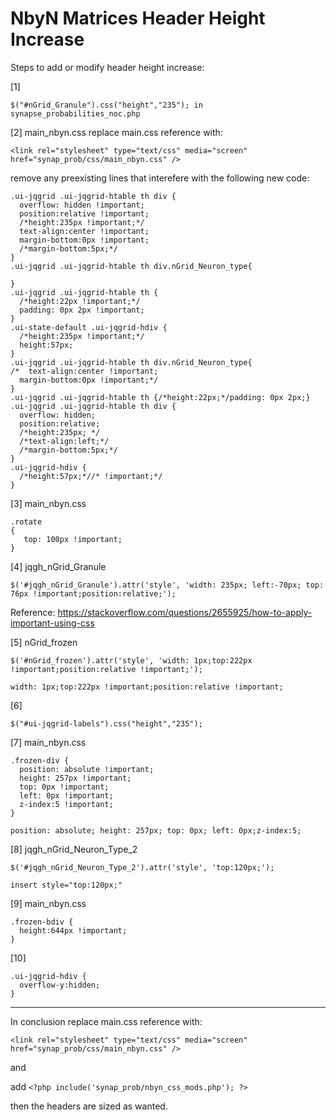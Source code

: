NbyN Matrices Header Height Increase
====================================

Steps to add or modify header height increase:

[1] 
```
$("#nGrid_Granule").css("height","235"); in synapse_probabilities_noc.php
```

[2] 
main_nbyn.css
replace main.css reference with:
```
<link rel="stylesheet" type="text/css" media="screen" href="synap_prob/css/main_nbyn.css" />
```
remove any preexisting lines that interefere with the following
new code:
```
.ui-jqgrid .ui-jqgrid-htable th div {
  overflow: hidden !important; 
  position:relative !important; 
  /*height:235px !important;*/
  text-align:center !important;
  margin-bottom:0px !important;  
  /*margin-bottom:5px;*/
}
.ui-jqgrid .ui-jqgrid-htable th div.nGrid_Neuron_type{

}
.ui-jqgrid .ui-jqgrid-htable th {
  /*height:22px !important;*/
  padding: 0px 2px !important;
}
.ui-state-default .ui-jqgrid-hdiv {
  /*height:235px !important;*/
  height:57px;
}
.ui-jqgrid .ui-jqgrid-htable th div.nGrid_Neuron_type{
/*  text-align:center !important;
  margin-bottom:0px !important;*/
}
.ui-jqgrid .ui-jqgrid-htable th {/*height:22px;*/padding: 0px 2px;}
.ui-jqgrid .ui-jqgrid-htable th div {
  overflow: hidden; 
  position:relative; 
  /*height:235px; */
  /*text-align:left;*/
  /*margin-bottom:5px;*/
}
.ui-jqgrid-hdiv {
  /*height:57px;*//* !important;*/
}
```
[3]
main_nbyn.css
```
.rotate 
{
   top: 100px !important;
}
```
[4]
jqgh_nGrid_Granule
```
$('#jqgh_nGrid_Granule').attr('style', 'width: 235px; left:-70px; top: 76px !important;position:relative;');
```
Reference: https://stackoverflow.com/questions/2655925/how-to-apply-important-using-css

[5]
nGrid_frozen
```
$('#nGrid_frozen').attr('style', 'width: 1px;top:222px !important;position:relative !important;');

width: 1px;top:222px !important;position:relative !important;
```
[6]
```
$("#ui-jqgrid-labels").css("height","235");
```
[7]
main_nbyn.css
```
.frozen-div {
  position: absolute !important; 
  height: 257px !important; 
  top: 0px !important; 
  left: 0px !important;
  z-index:5 !important;
}

position: absolute; height: 257px; top: 0px; left: 0px;z-index:5;
```
[8]
jqgh_nGrid_Neuron_Type_2
```
$('#jqgh_nGrid_Neuron_Type_2').attr('style', 'top:120px;');

insert style="top:120px;"
```
[9]
main_nbyn.css
```
.frozen-bdiv {
  height:644px !important;
}
```
[10]
```
.ui-jqgrid-hdiv {
  overflow-y:hidden;
}
```
_ _ _
In conclusion
replace main.css reference with:
```
<link rel="stylesheet" type="text/css" media="screen" href="synap_prob/css/main_nbyn.css" />
```
and

add ```<?php include('synap_prob/nbyn_css_mods.php'); ?>```

then the headers are sized as wanted.
